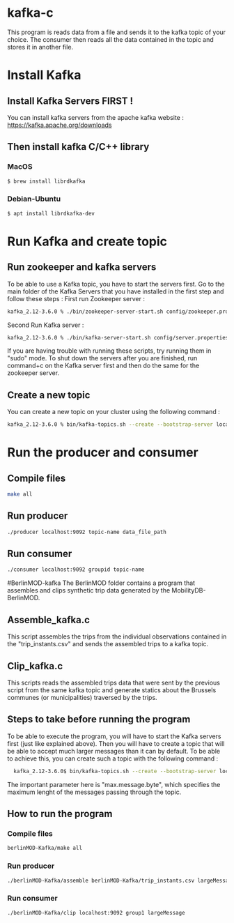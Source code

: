 # kafka-c

This program is  reads data from a file and sends it to the kafka topic of your choice. The consumer then reads all the data contained in the topic and stores it in another file.



# Install Kafka
## Install Kafka Servers FIRST !
You can install kafka servers from the apache kafka website : https://kafka.apache.org/downloads 
## Then install kafka C/C++ library 
### MacOS 
```bash
$ brew install librdkafka
```
### Debian-Ubuntu
```bash
$ apt install librdkafka-dev
```

# Run Kafka and create topic
## Run zookeeper and kafka servers
To be able to use a Kafka topic, you have to start the servers first. Go to the main folder of the Kafka Servers that you have installed in the first step and follow these steps : 
First run Zookeeper server : 
  ```bash
kafka_2.12-3.6.0 % ./bin/zookeeper-server-start.sh config/zookeeper.properties
```
Second Run Kafka server :   
```bash
kafka_2.12-3.6.0 % ./bin/kafka-server-start.sh config/server.properties
```
If you are having trouble with running these scripts, try running them in "sudo" mode.
To shut down the servers after you are finished, run command+c on the Kafka server first and then do the same for the zookeeper server.

## Create a new topic

  You can create a new topic on your cluster using the following command : <br>
  ```bash
  kafka_2.12-3.6.0 % bin/kafka-topics.sh --create --bootstrap-server localhost:9092 --replication-factor 1 --partitions 3 --topic topic-name
  ```


# Run the producer and consumer
## Compile files 
```bash
make all
```

## Run producer 
```bash
./producer localhost:9092 topic-name data_file_path
```
## Run consumer
```bash
./consumer localhost:9092 groupid topic-name
```
#BerlinMOD-kafka
The BerlinMOD folder contains a program that assembles and clips synthetic trip data generated by the MobilityDB-BerlinMOD. 
## Assemble_kafka.c
This script assembles the trips from the individual observations contained in the "trip_instants.csv" and sends the assembled trips to a kafka topic.
## Clip_kafka.c
This scripts reads the assembled trips data that were sent by the previous script from the same kafka topic and generate statics about the Brussels communes (or municipalities) traversed by the trips.


## Steps to take before running the program
To be able to execute the program, you will have to start the Kafka servers first (just like explained above). Then you will have to create a topic that will be able to accept much larger messages than it can by default. To be able to achieve this, you can create such a topic with the following command :
```bash
  kafka_2.12-3.6.0$ bin/kafka-topics.sh --create --bootstrap-server localhost:9092 --replication-factor 1 --partitions 3 --topic largeMessage --add-config max.message.bytes=10485880
```
The important parameter here is "max.message.byte", which specifies the maximum lenght of the messages passing through the topic.

## How to run the program
### Compile files 
```bash
berlinMOD-Kafka/make all
```
### Run producer
```bash
./berlinMOD-Kafka/assemble berlinMOD-Kafka/trip_instants.csv largeMessage
```
### Run consumer
```bash
./berlinMOD-Kafka/clip localhost:9092 group1 largeMessage
```

   


